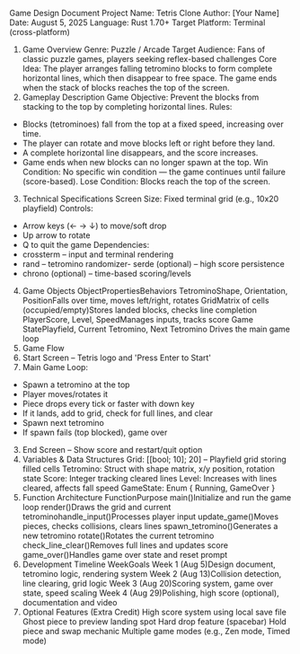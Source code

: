 Game Design Document
Project Name: Tetris Clone
Author: [Your Name]
Date: August 5, 2025
Language: Rust 1.70+
Target Platform: Terminal (cross-platform)
1. Game Overview
Genre: Puzzle / Arcade
Target Audience: Fans of classic puzzle games, players seeking reflex-based challenges
Core Idea: The player arranges falling tetromino blocks to form complete horizontal lines, which
then disappear to free space. The game ends when the stack of blocks reaches the top of the
screen.
2. Gameplay Description
Game Objective: Prevent the blocks from stacking to the top by completing horizontal lines.
Rules:
- Blocks (tetrominoes) fall from the top at a fixed speed, increasing over time.
- The player can rotate and move blocks left or right before they land.
- A complete horizontal line disappears, and the score increases.
- Game ends when new blocks can no longer spawn at the top.
Win Condition: No specific win condition — the game continues until failure (score-based).
Lose Condition: Blocks reach the top of the screen.
3. Technical Specifications
Screen Size: Fixed terminal grid (e.g., 10x20 playfield)
Controls:
- Arrow keys (← → ↓) to move/soft drop
- Up arrow to rotate
- Q to quit the game
Dependencies:
- crossterm – input and terminal rendering
- rand – tetromino randomizer- serde (optional) – high score persistence
- chrono (optional) – time-based scoring/levels
4. Game Objects
ObjectPropertiesBehaviors
TetrominoShape, Orientation, PositionFalls over time, moves left/right, rotates
GridMatrix of cells (occupied/empty)Stores landed blocks, checks line completion
PlayerScore, Level, SpeedManages inputs, tracks score
Game StatePlayfield, Current Tetromino, Next Tetromino Drives the main game loop
5. Game Flow
1. Start Screen – Tetris logo and 'Press Enter to Start'
2. Main Game Loop:
- Spawn a tetromino at the top
- Player moves/rotates it
- Piece drops every tick or faster with down key
- If it lands, add to grid, check for full lines, and clear
- Spawn next tetromino
- If spawn fails (top blocked), game over
3. End Screen – Show score and restart/quit option
6. Variables & Data Structures
Grid: [[bool; 10]; 20] – Playfield grid storing filled cells
Tetromino: Struct with shape matrix, x/y position, rotation state
Score: Integer tracking cleared lines
Level: Increases with lines cleared, affects fall speed
GameState: Enum { Running, GameOver }
7. Function Architecture
FunctionPurpose
main()Initialize and run the game loop
render()Draws the grid and current tetrominohandle_input()Processes player input
update_game()Moves pieces, checks collisions, clears lines
spawn_tetromino()Generates a new tetromino
rotate()Rotates the current tetromino
check_line_clear()Removes full lines and updates score
game_over()Handles game over state and reset prompt
8. Development Timeline
WeekGoals
Week 1 (Aug 5)Design document, tetromino logic, rendering system
Week 2 (Aug 13)Collision detection, line clearing, grid logic
Week 3 (Aug 20)Scoring system, game over state, speed scaling
Week 4 (Aug 29)Polishing, high score (optional), documentation and video
9. Optional Features (Extra Credit)
High score system using local save file
Ghost piece to preview landing spot
Hard drop feature (spacebar)
Hold piece and swap mechanic
Multiple game modes (e.g., Zen mode, Timed mode)